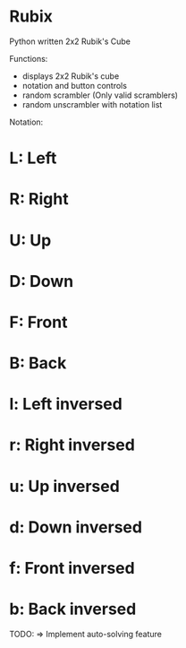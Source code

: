 # Rubix

Python written 2x2 Rubik's Cube

Functions:
- displays 2x2 Rubik's cube
- notation and button controls
- random scrambler (Only valid scramblers)
- random unscrambler with notation list

Notation:
# L: Left
# R: Right
# U: Up
# D: Down
# F: Front
# B: Back
# l: Left inversed
# r: Right inversed
# u: Up inversed
# d: Down inversed
# f: Front inversed
# b: Back inversed

TODO:
=> Implement auto-solving feature
